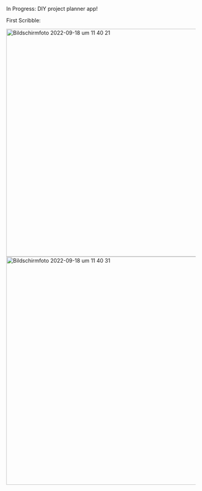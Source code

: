 In Progress: DIY project planner app!

First Scribble:

<img width="605" alt="Bildschirmfoto 2022-09-18 um 11 40 21" src="https://user-images.githubusercontent.com/107792731/190895887-94b6f170-31c7-4583-a127-eafc9b7611e8.png">

<img width="606" alt="Bildschirmfoto 2022-09-18 um 11 40 31" src="https://user-images.githubusercontent.com/107792731/190895892-2ebdc68b-41ed-41b7-a51b-185caa2ebbcf.png">
